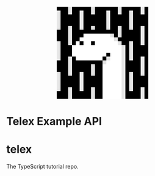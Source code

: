 <p align="center">
    <img src="assets/deno.gif">
    <h1>Telex Example API</h1>
</p>

# telex
The TypeScript tutorial repo.
